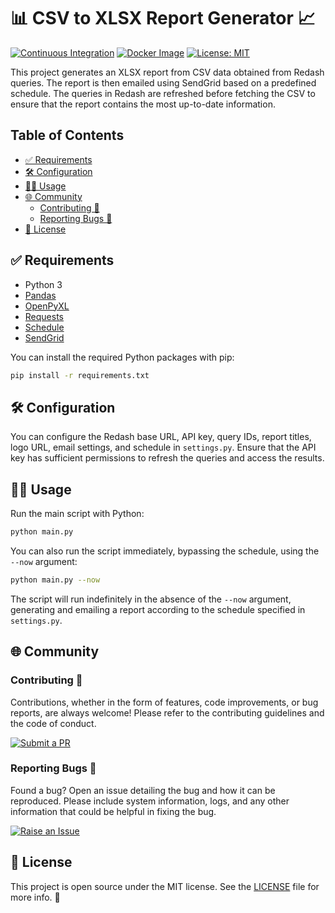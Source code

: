 # 📊 CSV to XLSX Report Generator 📈

[![Continuous Integration](https://github.com/RAHB-REALTORS-Association/redash-report/actions/workflows/python-app.yml/badge.svg)](https://github.com/RAHB-REALTORS-Association/redash-report/actions/workflows/python-app.yml)
[![Docker Image](https://github.com/RAHB-REALTORS-Association/redash-report/actions/workflows/docker-image.yml/badge.svg)](https://github.com/RAHB-REALTORS-Association/redash-report/actions/workflows/docker-image.yml)
[![License: MIT](https://img.shields.io/badge/License-MIT-yellow.svg)](https://opensource.org/licenses/MIT)

This project generates an XLSX report from CSV data obtained from Redash queries. The report is then emailed using SendGrid based on a predefined schedule. The queries in Redash are refreshed before fetching the CSV to ensure that the report contains the most up-to-date information.

## Table of Contents
- [✅ Requirements](#-requirements)
- [🛠️ Configuration](#configuration)
- [🧑‍💻 Usage](#-usage)
- [🌐 Community](#-community)
  - [Contributing 👥](#contributing-)
  - [Reporting Bugs 🐛](#reporting-bugs-)
- [📄 License](#-license)

## ✅ Requirements

- Python 3
- [Pandas](https://pandas.pydata.org/)
- [OpenPyXL](https://openpyxl.readthedocs.io/en/stable/)
- [Requests](https://docs.python-requests.org/en/latest/)
- [Schedule](https://schedule.readthedocs.io/en/stable/)
- [SendGrid](https://sendgrid.com/)

You can install the required Python packages with pip:

```bash
pip install -r requirements.txt
```

## 🛠️ Configuration
You can configure the Redash base URL, API key, query IDs, report titles, logo URL, email settings, and schedule in `settings.py`. Ensure that the API key has sufficient permissions to refresh the queries and access the results.

## 🧑‍💻 Usage
Run the main script with Python:

```bash
python main.py
```

You can also run the script immediately, bypassing the schedule, using the `--now` argument:

```bash
python main.py --now
```

The script will run indefinitely in the absence of the `--now` argument, generating and emailing a report according to the schedule specified in `settings.py`.

## 🌐 Community

### Contributing 👥

Contributions, whether in the form of features, code improvements, or bug reports, are always welcome! Please refer to the contributing guidelines and the code of conduct.

[![Submit a PR](https://img.shields.io/badge/Submit_a_PR-GitHub-%23060606?style=for-the-badge&logo=github&logoColor=fff)](https://github.com/RAHB-REALTORS-Association/redash-report/compare)

### Reporting Bugs 🐛

Found a bug? Open an issue detailing the bug and how it can be reproduced. Please include system information, logs, and any other information that could be helpful in fixing the bug.

[![Raise an Issue](https://img.shields.io/badge/Raise_an_Issue-GitHub-%23060606?style=for-the-badge&logo=github&logoColor=fff)](https://github.com/RAHB-REALTORS-Association/redash-report/issues/new/choose)

## 📄 License
This project is open source under the MIT license. See the [LICENSE](LICENSE) file for more info. 📜